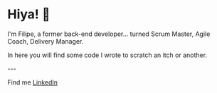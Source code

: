 # Hiya! 👋

I'm Filipe, a former back-end developer... turned Scrum Master, Agile Coach, Delivery Manager.

In here you will find some code I wrote to scratch an itch or another.

-_-_-

Find me [LinkedIn](https://www.linkedin.com/in/filipe-albero-pomar)

<!--
**FilipeAlberoPomar/FilipeAlberoPomar** is a ✨ _special_ ✨ repository because its `README.md` (this file) appears on your GitHub profile.

Here are some ideas to get you started:

- 🔭 I’m currently working on ...
- 🌱 I’m currently learning ...
- 👯 I’m looking to collaborate on ...
- 🤔 I’m looking for help with ...
- 💬 Ask me about ...
- 📫 How to reach me: ...
- 😄 Pronouns: ...
- ⚡ Fun fact: ...
-->
